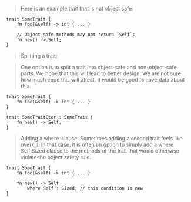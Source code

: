 > Here is an example trait that is not object safe:

```rust,compile_fail,no_run
trait SomeTrait {
    fn foo(&self) -> int { ... }
    
    // Object-safe methods may not return `Self`:
    fn new() -> Self;
}
```

> Splitting a trait:

>One option is to split a trait into object-safe and non-object-safe parts. We hope that this will lead to better design. We are not sure how much code this will affect, it would be good to have data about this.

```rust,compile_fail,no_run
trait SomeTrait {
    fn foo(&self) -> int { ... }
}

trait SomeTraitCtor : SomeTrait {
    fn new() -> Self;
}
```

> Adding a where-clause:
> Sometimes adding a second trait feels like overkill. In that case, it is often an option to simply add a where Self:Sized clause to the methods of the trait that would otherwise violate the object safety rule.

```rust,compile_fail,no_run
trait SomeTrait {
    fn foo(&self) -> int { ... }
    
    fn new() -> Self
        where Self : Sized; // this condition is new
}
```
